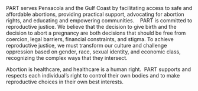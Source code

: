 <style>
  body {
    margin: auto 0;
  }
  main {
    margin: auto 0;
    max-width: unset;
  }
</style>


<div markdown=1>
  PART serves Pensacola and the Gulf Coast by facilitating access to safe and affordable abortions, providing practical support, advocating for abortion rights, and educating and empowering communities. 
 
  PART is committed to reproductive justice. We believe that the decision to give birth and the decision to abort a pregnancy are both decisions that should be free from coercion, legal barriers, financial constraints, and stigma. To achieve reproductive justice, we must transform our culture and challenge oppression based on gender, race, sexual identity, and economic class, recognizing the complex ways that they intersect. 

  Abortion is healthcare, and healthcare is a human right.  PART supports and respects each individual’s right to control their own bodies and to make reproductive choices in their own best interests.

  </div>
